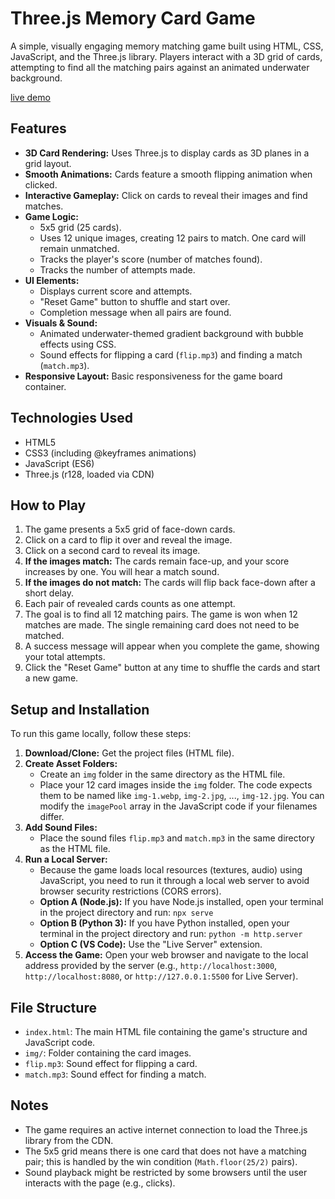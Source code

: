 # Three.js Memory Card Game

A simple, visually engaging memory matching game built using HTML, CSS, JavaScript, and the Three.js library. Players interact with a 3D grid of cards, attempting to find all the matching pairs against an animated underwater background.

[live demo](https://memory-card-game-3js.netlify.app/)
## Features

* **3D Card Rendering:** Uses Three.js to display cards as 3D planes in a grid layout.
* **Smooth Animations:** Cards feature a smooth flipping animation when clicked.
* **Interactive Gameplay:** Click on cards to reveal their images and find matches.
* **Game Logic:**
    * 5x5 grid (25 cards).
    * Uses 12 unique images, creating 12 pairs to match. One card will remain unmatched.
    * Tracks the player's score (number of matches found).
    * Tracks the number of attempts made.
* **UI Elements:**
    * Displays current score and attempts.
    * "Reset Game" button to shuffle and start over.
    * Completion message when all pairs are found.
* **Visuals & Sound:**
    * Animated underwater-themed gradient background with bubble effects using CSS.
    * Sound effects for flipping a card (`flip.mp3`) and finding a match (`match.mp3`).
* **Responsive Layout:** Basic responsiveness for the game board container.

## Technologies Used

* HTML5
* CSS3 (including @keyframes animations)
* JavaScript (ES6)
* Three.js (r128, loaded via CDN)

## How to Play

1.  The game presents a 5x5 grid of face-down cards.
2.  Click on a card to flip it over and reveal the image.
3.  Click on a second card to reveal its image.
4.  **If the images match:** The cards remain face-up, and your score increases by one. You will hear a match sound.
5.  **If the images do not match:** The cards will flip back face-down after a short delay.
6.  Each pair of revealed cards counts as one attempt.
7.  The goal is to find all 12 matching pairs. The game is won when 12 matches are made. The single remaining card does not need to be matched.
8.  A success message will appear when you complete the game, showing your total attempts.
9.  Click the "Reset Game" button at any time to shuffle the cards and start a new game.

## Setup and Installation

To run this game locally, follow these steps:

1.  **Download/Clone:** Get the project files (HTML file).
2.  **Create Asset Folders:**
    * Create an `img` folder in the same directory as the HTML file.
    * Place your 12 card images inside the `img` folder. The code expects them to be named like `img-1.webp`, `img-2.jpg`, ..., `img-12.jpg`. You can modify the `imagePool` array in the JavaScript code if your filenames differ.
3.  **Add Sound Files:**
    * Place the sound files `flip.mp3` and `match.mp3` in the same directory as the HTML file.
4.  **Run a Local Server:**
    * Because the game loads local resources (textures, audio) using JavaScript, you need to run it through a local web server to avoid browser security restrictions (CORS errors).
    * **Option A (Node.js):** If you have Node.js installed, open your terminal in the project directory and run: `npx serve`
    * **Option B (Python 3):** If you have Python installed, open your terminal in the project directory and run: `python -m http.server`
    * **Option C (VS Code):** Use the "Live Server" extension.
5.  **Access the Game:** Open your web browser and navigate to the local address provided by the server (e.g., `http://localhost:3000`, `http://localhost:8080`, or `http://127.0.0.1:5500` for Live Server).

## File Structure

*   `index.html`: The main HTML file containing the game's structure and JavaScript code.
*   `img/`: Folder containing the card images.
*   `flip.mp3`: Sound effect for flipping a card.
*   `match.mp3`: Sound effect for finding a match.

## Notes

* The game requires an active internet connection to load the Three.js library from the CDN.
* The 5x5 grid means there is one card that does not have a matching pair; this is handled by the win condition (`Math.floor(25/2)` pairs).
* Sound playback might be restricted by some browsers until the user interacts with the page (e.g., clicks).
